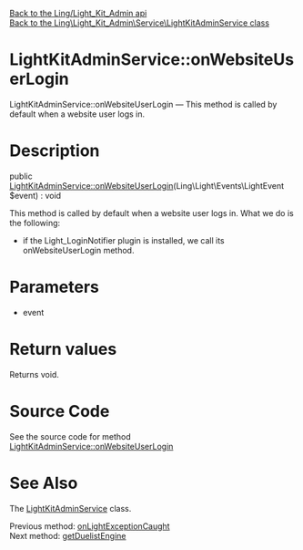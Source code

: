 [Back to the Ling/Light_Kit_Admin api](https://github.com/lingtalfi/Light_Kit_Admin/blob/master/doc/api/Ling/Light_Kit_Admin.md)<br>
[Back to the Ling\Light_Kit_Admin\Service\LightKitAdminService class](https://github.com/lingtalfi/Light_Kit_Admin/blob/master/doc/api/Ling/Light_Kit_Admin/Service/LightKitAdminService.md)


LightKitAdminService::onWebsiteUserLogin
================



LightKitAdminService::onWebsiteUserLogin — This method is called by default when a website user logs in.




Description
================


public [LightKitAdminService::onWebsiteUserLogin](https://github.com/lingtalfi/Light_Kit_Admin/blob/master/doc/api/Ling/Light_Kit_Admin/Service/LightKitAdminService/onWebsiteUserLogin.md)(Ling\Light\Events\LightEvent $event) : void




This method is called by default when a website user logs in.
What we do is the following:

- if the Light_LoginNotifier plugin is installed, we call its onWebsiteUserLogin method.




Parameters
================


- event

    


Return values
================

Returns void.








Source Code
===========
See the source code for method [LightKitAdminService::onWebsiteUserLogin](https://github.com/lingtalfi/Light_Kit_Admin/blob/master/Service/LightKitAdminService.php#L304-L318)


See Also
================

The [LightKitAdminService](https://github.com/lingtalfi/Light_Kit_Admin/blob/master/doc/api/Ling/Light_Kit_Admin/Service/LightKitAdminService.md) class.

Previous method: [onLightExceptionCaught](https://github.com/lingtalfi/Light_Kit_Admin/blob/master/doc/api/Ling/Light_Kit_Admin/Service/LightKitAdminService/onLightExceptionCaught.md)<br>Next method: [getDuelistEngine](https://github.com/lingtalfi/Light_Kit_Admin/blob/master/doc/api/Ling/Light_Kit_Admin/Service/LightKitAdminService/getDuelistEngine.md)<br>

